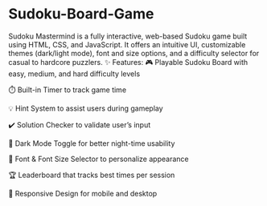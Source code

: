 # Sudoku-Board-Game
Sudoku Mastermind is a fully interactive, web-based Sudoku game built using HTML, CSS, and JavaScript. It offers an intuitive UI, customizable themes (dark/light mode), font and size options, and a difficulty selector for casual to hardcore puzzlers.
✨ Features:
🎮 Playable Sudoku Board with easy, medium, and hard difficulty levels

⏱️ Built-in Timer to track game time

💡 Hint System to assist users during gameplay

✔️ Solution Checker to validate user’s input

🌙 Dark Mode Toggle for better night-time usability

🎨 Font & Font Size Selector to personalize appearance

🏆 Leaderboard that tracks best times per session

📱 Responsive Design for mobile and desktop
